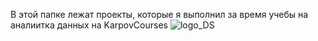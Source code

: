 В этой папке лежат проекты, которые я выполнил за время учебы на аналиитка данных на KarpovCourses
![logo_DS](https://user-images.githubusercontent.com/102512648/205441138-e2867e90-0cc3-4667-958d-2ae2cca047f9.png)
